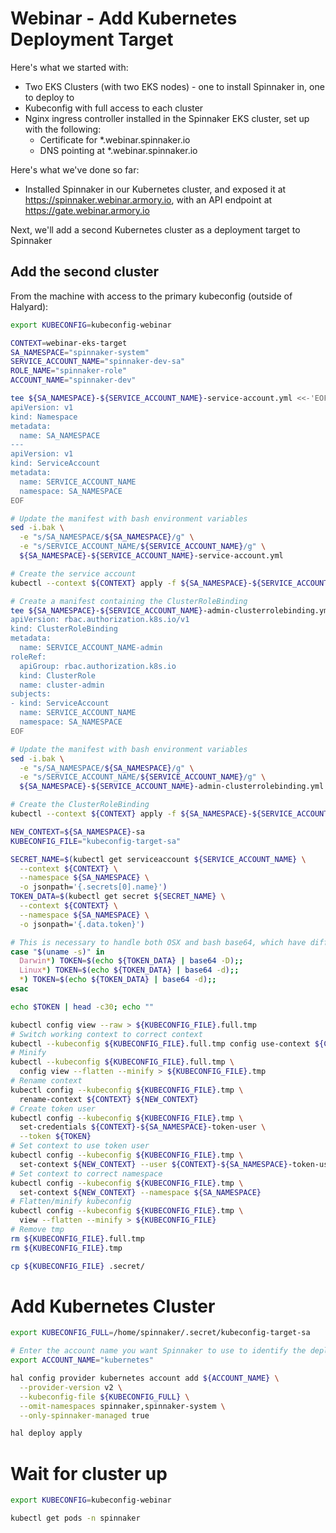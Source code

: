 # Webinar - Add Kubernetes Deployment Target

Here's what we started with:

* Two EKS Clusters (with two EKS nodes) - one to install Spinnaker in, one to deploy to
* Kubeconfig with full access to each cluster
* Nginx ingress controller installed in the Spinnaker EKS cluster, set up with the following:
  * Certificate for *.webinar.spinnaker.io
  * DNS pointing at *.webinar.spinnaker.io

Here's what we've done so far:
* Installed Spinnaker in our Kubernetes cluster, and exposed it at  https://spinnaker.webinar.armory.io, with an API endpoint at https://gate.webinar.armory.io

Next, we'll add a second Kubernetes cluster as a deployment target to Spinnaker

## Add the second cluster
From the machine with access to the primary kubeconfig (outside of Halyard):
```bash
export KUBECONFIG=kubeconfig-webinar

CONTEXT=webinar-eks-target
SA_NAMESPACE="spinnaker-system"
SERVICE_ACCOUNT_NAME="spinnaker-dev-sa"
ROLE_NAME="spinnaker-role"
ACCOUNT_NAME="spinnaker-dev"

tee ${SA_NAMESPACE}-${SERVICE_ACCOUNT_NAME}-service-account.yml <<-'EOF'
apiVersion: v1
kind: Namespace
metadata:
  name: SA_NAMESPACE
---
apiVersion: v1
kind: ServiceAccount
metadata:
  name: SERVICE_ACCOUNT_NAME
  namespace: SA_NAMESPACE
EOF

# Update the manifest with bash environment variables
sed -i.bak \
  -e "s/SA_NAMESPACE/${SA_NAMESPACE}/g" \
  -e "s/SERVICE_ACCOUNT_NAME/${SERVICE_ACCOUNT_NAME}/g" \
  ${SA_NAMESPACE}-${SERVICE_ACCOUNT_NAME}-service-account.yml

# Create the service account
kubectl --context ${CONTEXT} apply -f ${SA_NAMESPACE}-${SERVICE_ACCOUNT_NAME}-service-account.yml

# Create a manifest containing the ClusterRoleBinding
tee ${SA_NAMESPACE}-${SERVICE_ACCOUNT_NAME}-admin-clusterrolebinding.yml <<-'EOF'
apiVersion: rbac.authorization.k8s.io/v1
kind: ClusterRoleBinding
metadata:
  name: SERVICE_ACCOUNT_NAME-admin
roleRef:
  apiGroup: rbac.authorization.k8s.io
  kind: ClusterRole
  name: cluster-admin
subjects:
- kind: ServiceAccount
  name: SERVICE_ACCOUNT_NAME
  namespace: SA_NAMESPACE
EOF

# Update the manifest with bash environment variables
sed -i.bak \
  -e "s/SA_NAMESPACE/${SA_NAMESPACE}/g" \
  -e "s/SERVICE_ACCOUNT_NAME/${SERVICE_ACCOUNT_NAME}/g" \
  ${SA_NAMESPACE}-${SERVICE_ACCOUNT_NAME}-admin-clusterrolebinding.yml

# Create the ClusterRoleBinding
kubectl --context ${CONTEXT} apply -f ${SA_NAMESPACE}-${SERVICE_ACCOUNT_NAME}-admin-clusterrolebinding.yml

NEW_CONTEXT=${SA_NAMESPACE}-sa
KUBECONFIG_FILE="kubeconfig-target-sa"

SECRET_NAME=$(kubectl get serviceaccount ${SERVICE_ACCOUNT_NAME} \
  --context ${CONTEXT} \
  --namespace ${SA_NAMESPACE} \
  -o jsonpath='{.secrets[0].name}')
TOKEN_DATA=$(kubectl get secret ${SECRET_NAME} \
  --context ${CONTEXT} \
  --namespace ${SA_NAMESPACE} \
  -o jsonpath='{.data.token}')

# This is necessary to handle both OSX and bash base64, which have different flags
case "$(uname -s)" in
  Darwin*) TOKEN=$(echo ${TOKEN_DATA} | base64 -D);;
  Linux*) TOKEN=$(echo ${TOKEN_DATA} | base64 -d);;
  *) TOKEN=$(echo ${TOKEN_DATA} | base64 -d);;
esac

echo $TOKEN | head -c30; echo ""

kubectl config view --raw > ${KUBECONFIG_FILE}.full.tmp
# Switch working context to correct context
kubectl --kubeconfig ${KUBECONFIG_FILE}.full.tmp config use-context ${CONTEXT}
# Minify
kubectl --kubeconfig ${KUBECONFIG_FILE}.full.tmp \
  config view --flatten --minify > ${KUBECONFIG_FILE}.tmp
# Rename context
kubectl config --kubeconfig ${KUBECONFIG_FILE}.tmp \
  rename-context ${CONTEXT} ${NEW_CONTEXT}
# Create token user
kubectl config --kubeconfig ${KUBECONFIG_FILE}.tmp \
  set-credentials ${CONTEXT}-${SA_NAMESPACE}-token-user \
  --token ${TOKEN}
# Set context to use token user
kubectl config --kubeconfig ${KUBECONFIG_FILE}.tmp \
  set-context ${NEW_CONTEXT} --user ${CONTEXT}-${SA_NAMESPACE}-token-user
# Set context to correct namespace
kubectl config --kubeconfig ${KUBECONFIG_FILE}.tmp \
  set-context ${NEW_CONTEXT} --namespace ${SA_NAMESPACE}
# Flatten/minify kubeconfig
kubectl config --kubeconfig ${KUBECONFIG_FILE}.tmp \
  view --flatten --minify > ${KUBECONFIG_FILE}
# Remove tmp
rm ${KUBECONFIG_FILE}.full.tmp
rm ${KUBECONFIG_FILE}.tmp

cp ${KUBECONFIG_FILE} .secret/
```

# Add Kubernetes Cluster
```bash
export KUBECONFIG_FULL=/home/spinnaker/.secret/kubeconfig-target-sa

# Enter the account name you want Spinnaker to use to identify the deployment target (should be the same as above)
export ACCOUNT_NAME="kubernetes"

hal config provider kubernetes account add ${ACCOUNT_NAME} \
  --provider-version v2 \
  --kubeconfig-file ${KUBECONFIG_FULL} \
  --omit-namespaces spinnaker,spinnaker-system \
  --only-spinnaker-managed true

hal deploy apply
```

# Wait for cluster up
```bash
export KUBECONFIG=kubeconfig-webinar

kubectl get pods -n spinnaker
```